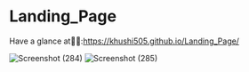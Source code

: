 # Landing_Page

Have a glance at👩‍💻:https://khushi505.github.io/Landing_Page/

![Screenshot (284)](https://github.com/khushi505/Landing_Page/assets/121372231/1ccdfe7b-2245-4cb4-9609-4dd882223dbf)
![Screenshot (285)](https://github.com/khushi505/Landing_Page/assets/121372231/641f4c27-69f2-475d-8747-fc3f45014d85)
